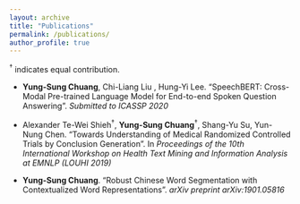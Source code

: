 ```yaml
---
layout: archive
title: "Publications"
permalink: /publications/
author_profile: true
---
```


$^\dagger$ indicates equal contribution.


- __Yung-Sung Chuang__, Chi-Liang Liu , Hung-Yi Lee. 
“SpeechBERT: Cross-Modal Pre-trained Language Model for End-to-end
Spoken Question Answering”. 
_Submitted to ICASSP 2020_

- Alexander Te-Wei Shieh$^\dagger$, __Yung-Sung Chuang__$^\dagger$, Shang-Yu Su, Yun-Nung Chen. 
“Towards Understanding of Medical Randomized Controlled Trials by Conclusion Generation”. 
In _Proceedings of the 10th International Workshop on Health Text Mining and Information Analysis at EMNLP (LOUHI 2019)_

- __Yung-Sung Chuang__. 
“Robust Chinese Word Segmentation with Contextualized Word Representations”.
_arXiv preprint arXiv:1901.05816_

